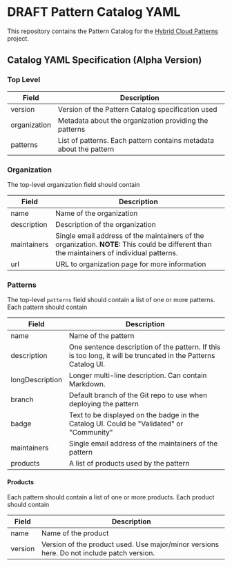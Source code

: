 # DRAFT Pattern Catalog YAML

This repository contains the Pattern Catalog for the [Hybrid Cloud Patterns](https://hybrid-cloud-patterns.io/) project.

## Catalog YAML Specification (Alpha Version)

### Top Level

| Field | Description |
| ----- | ----------- |
| version | Version of the Pattern Catalog specification used |
| organization | Metadata about the organization providing the patterns |
| patterns | List of patterns. Each pattern contains metadata about the pattern |

### Organization

The top-level organization field should contain

| Field | Description |
| ----- | ----------- |
| name  | Name of the organization |
| description | Description of the organization |
| maintainers | Single email address of the maintainers of the organization. **NOTE:** This could be different than the maintainers of individual patterns.
| url | URL to organization page for more information |

### Patterns

The top-level `patterns` field should contain a list of one or more patterns. Each pattern should contain

| Field | Description |
| ----- | ----------- |
| name | Name of the pattern |
| description | One sentence description of the pattern. If this is too long, it will be truncated in the Patterns Catalog UI. |
| longDescription | Longer multi-line description. Can contain Markdown. |
| branch | Default branch of the Git repo to use when deploying the pattern |
| badge | Text to be displayed on the badge in the Catalog UI. Could be "Validated" or "Community" |
| maintainers | Single email address of the maintainers of the pattern |
| products | A list of products used by the pattern |

#### Products

Each pattern should contain a list of one or more products. Each product should contain

| Field | Description |
| ----- | ----------- |
| name | Name of the product |
| version | Version of the product used. Use major/minor versions here. Do not include patch version. |
